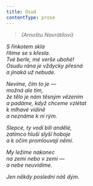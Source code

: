 ```yaml
---
title: Osud
contentType: prose
---
```


<section>

> _(Arnoštu Navrátilovi)_

_S řinkotem skla  
řítíme se s křesla.  
Tvé berle, mé verše ubohé!  
Osudu rána je vždycky přesná  
a jinaká už nebude._

</section>

<section>

_Nevíme, čím to je —  
možná ale tím,  
že tělo je nám těsným vězením  
a padáme, když chceme vzlétat  
k mlhavé vidině  
a neznáme k ní rým._

</section>

<section>

_Slepce, ty vodí bílí andělé,  
zatímco hluší slyší hoboje  
a k očím promlouvají němí._

</section>

<section>

_My ležíme nakonec  
na zemi nebo v zemi —  
a nebe neuvidíme._

</section>

<section>

_Jen někdy poslední náš dým._

</section>
